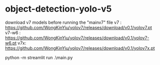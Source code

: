 # object-detection-yolo-v5

download v7 models before running the "mainv7" file
v7 : https://github.com/WongKinYiu/yolov7/releases/download/v0.1/yolov7.pt
v7-w6 : https://github.com/WongKinYiu/yolov7/releases/download/v0.1/yolov7-w6.pt
v7x: https://github.com/WongKinYiu/yolov7/releases/download/v0.1/yolov7x.pt










python -m streamlit run .\main.py
